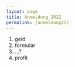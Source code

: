```yaml
---
layout: page
title: Anmeldung 2022
permalink: /anmeldung22/
---
```


1. geld
2. formular
3. ...?
4. profit


